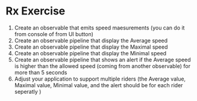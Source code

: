 
# Rx Exercise

1. Create an observable that emits speed maesurements (you can do it from console of from UI button)
2. Create an observable pipeline that display the Average speed
3. Create an observable pipeline that display the Maximal speed
4. Create an observable pipeline that display the Minimal speed
5. Create an observable pipeline that shows an alert if the Average speed is higher than the allowed speed (coming from another observable) for more than 5 seconds
6. Adjust your application to support multiple riders (the Average value, Maximal value, Minimal value, and the alert should be for each rider seperatly ) 